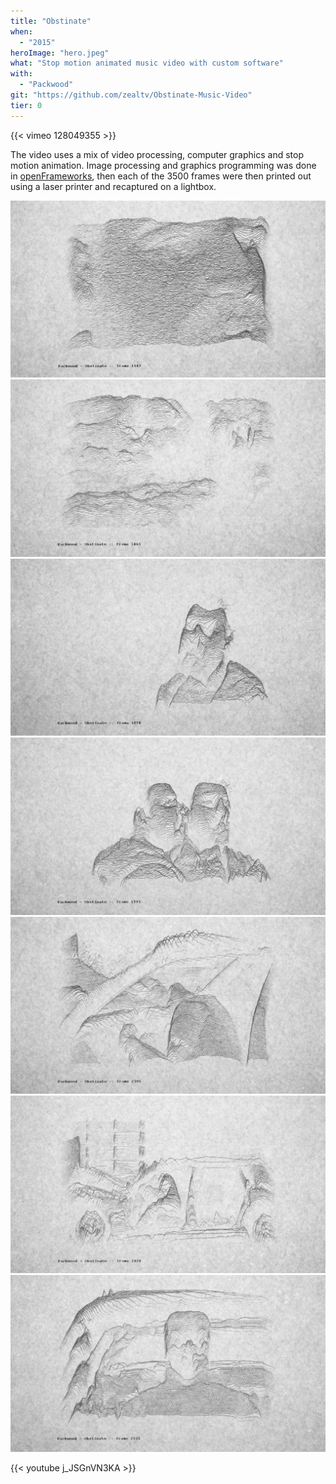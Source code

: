 ```yaml
---
title: "Obstinate"
when: 
  - "2015"
heroImage: "hero.jpeg"
what: "Stop motion animated music video with custom software"
with: 
  - "Packwood"
git: "https://github.com/zealtv/Obstinate-Music-Video"
tier: 0
---
```


{{< vimeo 128049355 >}}

The video uses a mix of video processing, computer graphics and stop motion animation. Image processing and graphics programming was done in [openFrameworks](https://openframeworks.cc), then each of the 3500 frames were then printed out using a laser printer and recaptured on a lightbox.

![Frame 01143 of Obstinate music video](./assets/Obstinate_01143.jpeg)
![Frame 01465 of Obstinate music video](./assets/Obstinate_01465.jpeg)
![Frame 01874 of Obstinate music video](./assets/Obstinate_01874.jpeg)
![Frame 01993 of Obstinate music video](./assets/Obstinate_01993.jpeg)
![Frame 02305 of Obstinate music video](./assets/Obstinate_02305.jpeg)
![Frame 02424 of Obstinate music video](./assets/Obstinate_02424.jpeg)
![Frame 02515 of Obstinate music video](./assets/Obstinate_02515.jpeg)

{{< youtube j_JSGnVN3KA >}}